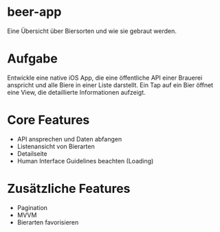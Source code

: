 # beer-app
Eine Übersicht über Biersorten und wie sie gebraut werden.

# Aufgabe
Entwickle eine native iOS App, die eine öffentliche API einer Brauerei anspricht und alle Biere in einer Liste darstellt. Ein Tap auf ein Bier öffnet eine View, die detaillierte Informationen aufzeigt.

# Core Features
- API ansprechen und Daten abfangen
- Listenansicht von Bierarten
- Detailseite
- Human Interface Guidelines beachten (Loading)

# Zusätzliche Features
- Pagination
- MVVM
- Bierarten favorisieren
